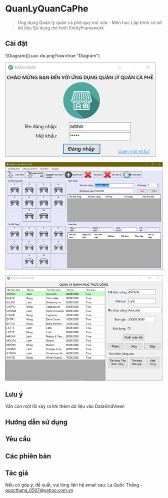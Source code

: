 # QuanLyQuanCaPhe
> Ứng dụng Quản lý quán cà phê quy mô vừa - Môn học Lập trình cơ sở dữ liệu
Sử dụng mô hình EntityFramework

## Cài đặt

![Diagram](Luoc do.png?raw=true "Diagram")

![Login Form](Capture-1.PNG?raw=true "Login Form")

![Main Form](Capture-2.PNG?raw=true "Main Form")

![Drink Form](Capture-3.PNG?raw=true "Drink Form")

## Lưu ý

Vẫn còn một lỗi xảy ra khi thêm dữ liệu vào DataGridView!

## Hướng dẫn sử dụng

## Yêu cầu

## Các phiên bản

## Tác giả

Nếu có góp ý, đề xuất, vui lòng liên hệ email sau:
La Quốc Thắng - quocthang_0507@yahoo.com.vn